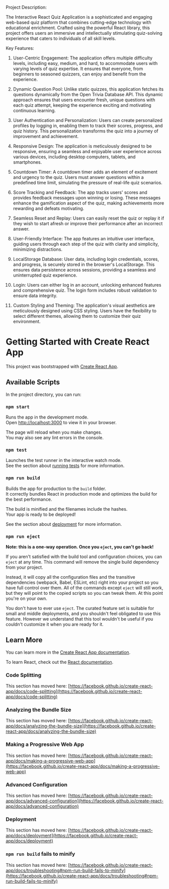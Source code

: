 Project Description:

The Interactive React Quiz Application is a sophisticated and engaging web-based quiz platform that combines cutting-edge technology with educational enrichment. Crafted using the powerful React library, this project offers users an immersive and intellectually stimulating quiz-solving experience that caters to individuals of all skill levels.


Key Features:

1. User-Centric Engagement: The application offers multiple difficulty levels, including easy, medium, and hard, to accommodate users with varying levels of quiz expertise. It ensures that everyone, from beginners to seasoned quizzers, can enjoy and benefit from the experience.

2. Dynamic Question Pool: Unlike static quizzes, this application fetches its questions dynamically from the Open Trivia Database API. This dynamic approach ensures that users encounter fresh, unique questions with each quiz attempt, keeping the experience exciting and motivating continuous learning.

3. User Authentication and Personalization: Users can create personalized profiles by logging in, enabling them to track their scores, progress, and quiz history. This personalization transforms the quiz into a journey of improvement and achievement.

4. Responsive Design: The application is meticulously designed to be responsive, ensuring a seamless and enjoyable user experience across various devices, including desktop computers, tablets, and smartphones.

5. Countdown Timer: A countdown timer adds an element of excitement and urgency to the quiz. Users must answer questions within a predefined time limit, simulating the pressure of real-life quiz scenarios.

6. Score Tracking and Feedback: The app tracks users' scores and provides feedback messages upon winning or losing. These messages enhance the gamification aspect of the quiz, making achievements more rewarding and defeats motivating.

7. Seamless Reset and Replay: Users can easily reset the quiz or replay it if they wish to start afresh or improve their performance after an incorrect answer.

8. User-Friendly Interface: The app features an intuitive user interface, guiding users through each step of the quiz with clarity and simplicity, minimizing distractions.

9. LocalStorage Database: User data, including login credentials, scores, and progress, is securely stored in the browser's LocalStorage. This ensures data persistence across sessions, providing a seamless and uninterrupted quiz experience.

10. Login: Users can either log in an account, unlocking enhanced features and comprehensive quiz. The login form includes robust validation to ensure data integrity.

11. Custom Styling and Theming: The application's visual aesthetics are meticulously designed using CSS styling. Users have the flexibility to select different themes, allowing them to customize their quiz environment.



# Getting Started with Create React App

This project was bootstrapped with [Create React App](https://github.com/facebook/create-react-app).

## Available Scripts

In the project directory, you can run:

### `npm start`

Runs the app in the development mode.\
Open [http://localhost:3000](http://localhost:3000) to view it in your browser.

The page will reload when you make changes.\
You may also see any lint errors in the console.

### `npm test`

Launches the test runner in the interactive watch mode.\
See the section about [running tests](https://facebook.github.io/create-react-app/docs/running-tests) for more information.

### `npm run build`

Builds the app for production to the `build` folder.\
It correctly bundles React in production mode and optimizes the build for the best performance.

The build is minified and the filenames include the hashes.\
Your app is ready to be deployed!

See the section about [deployment](https://facebook.github.io/create-react-app/docs/deployment) for more information.

### `npm run eject`

**Note: this is a one-way operation. Once you `eject`, you can't go back!**

If you aren't satisfied with the build tool and configuration choices, you can `eject` at any time. This command will remove the single build dependency from your project.

Instead, it will copy all the configuration files and the transitive dependencies (webpack, Babel, ESLint, etc) right into your project so you have full control over them. All of the commands except `eject` will still work, but they will point to the copied scripts so you can tweak them. At this point you're on your own.

You don't have to ever use `eject`. The curated feature set is suitable for small and middle deployments, and you shouldn't feel obligated to use this feature. However we understand that this tool wouldn't be useful if you couldn't customize it when you are ready for it.

## Learn More

You can learn more in the [Create React App documentation](https://facebook.github.io/create-react-app/docs/getting-started).

To learn React, check out the [React documentation](https://reactjs.org/).

### Code Splitting

This section has moved here: [https://facebook.github.io/create-react-app/docs/code-splitting](https://facebook.github.io/create-react-app/docs/code-splitting)

### Analyzing the Bundle Size

This section has moved here: [https://facebook.github.io/create-react-app/docs/analyzing-the-bundle-size](https://facebook.github.io/create-react-app/docs/analyzing-the-bundle-size)

### Making a Progressive Web App

This section has moved here: [https://facebook.github.io/create-react-app/docs/making-a-progressive-web-app](https://facebook.github.io/create-react-app/docs/making-a-progressive-web-app)

### Advanced Configuration

This section has moved here: [https://facebook.github.io/create-react-app/docs/advanced-configuration](https://facebook.github.io/create-react-app/docs/advanced-configuration)

### Deployment

This section has moved here: [https://facebook.github.io/create-react-app/docs/deployment](https://facebook.github.io/create-react-app/docs/deployment)

### `npm run build` fails to minify

This section has moved here: [https://facebook.github.io/create-react-app/docs/troubleshooting#npm-run-build-fails-to-minify](https://facebook.github.io/create-react-app/docs/troubleshooting#npm-run-build-fails-to-minify)

